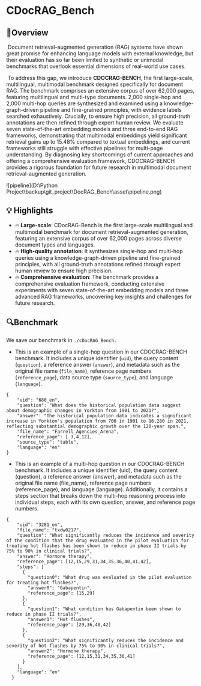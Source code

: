 

# CDocRAG_Bench

## 🚀Overview

​	Document retrieval–augmented generation (RAG) systems have shown great promise for enhancing language models with external knowledge, but their evaluation has so far been limited to synthetic or unimodal benchmarks that overlook essential dimensions of real-world use cases. 

​	To address this gap, we introduce **CDOCRAG-BENCH**, the first large-scale, multilingual, multimodal benchmark designed specifically for document RAG. The benchmark comprises an extensive corpus of over 62,000 pages, featuring multilingual and multi-type documents. 2,000 single-hop and 2,000 multi-hop queries are synthesized and examined using a knowledge-graph-driven pipeline and fine-grained principles, with evidence labels searched exhaustively. Crucially, to ensure high precision, all ground-truth annotations are then refined through expert human review. We evaluate seven state-of-the-art embedding models and three end-to-end RAG frameworks, demonstrating that multimodal embeddings yield significant retrieval gains up to 15.48% compared to textual embeddings, and current frameworks still struggle with effective pipelines for multi-page understanding. By diagnosing key shortcomings of current approaches and offering a comprehensive evaluation framework, CDOCRAG-BENCH provides a rigorous foundation for future research in multimodal document retrieval-augmented generation.

![pipeline](D:\Python Project\backup\git_project\DocRAG_Bench\asset\pipeline.png)



## 💡 Highlights
- 🔥 **Large-scale**: CDocRAG-Bench is the first large-scale multilingual and multimodal benchmark for document retrieval-augmented generation, featuring an extensive corpus of over 62,000 pages across diverse document types and languages.
- 🔥 **High-quality annotation**: It synthesizes single-hop and multi-hop queries using a knowledge-graph-driven pipeline and fine-grained principles, with all ground-truth annotations refined through expert human review to ensure high precision.
- 🔥 **Comprehensive evaluation**: The benchmark provides a comprehensive evaluation framework, conducting extensive experiments with seven state-of-the-art embedding models and three advanced RAG frameworks, uncovering key insights and challenges for future research.



## 🔍Benchmark

We save our benchmark  in `./cDocRAG_Bench.`

- This is an example of a single-hop question in our CDOCRAG-BENCH benchmark. It includes a unique identifier (`uid`), the query content (`question`), a reference answer (`answer`), and metadata such as the original file name (`file_name`), reference page numbers (`reference_page`), data source type (`source_type`), and language (`language`).

```
{
    "uid": "680_en",
    "question": "What does the historical population data suggest about demographic changes in Yorkton from 1901 to 2021?",
    "answer": "The historical population data indicates a significant increase in Yorkton's population from 700 in 1901 to 16,280 in 2021, reflecting substantial demographic growth over the 120-year span.",
    "file_name": "Farrell_Agencies_Arena",
    "reference_page": [ 3,4,12],
    "source_type": "table",
    "language": "en"
}
```
- This is an example of a multi-hop question in our CDOCRAG-BENCH benchmark. It includes a unique identifier (uid), the query content (question), a reference answer (answer), and metadata such as the original file name (file_name), reference page numbers (reference_page), and language (language). Additionally, it contains a steps section that breaks down the multi-hop reasoning process into individual steps, each with its own question, answer, and reference page numbers.

```
{
    "uid": "3281_en",
    "file_name": "txdw0217",
    "question": "What significantly reduces the incidence and severity of the condition that the drug evaluated in the pilot evaluation for treating hot flashes has been shown to reduce in phase II trials by 75% to 90% in clinical trials?",
    "answer": "Hormone therapy",
    "reference_page": [12,15,29,31,34,35,36,40,41,42],
    "steps": [
      {
        "question0": "What drug was evaluated in the pilot evaluation for treating hot flashes?",
        "answer0": "Gabapentin",
        "reference_page": [15,29]
      },
      {
        "question1": "What condition has Gabapentin been shown to reduce in phase II trials?",
        "answer1": "Hot flushes",
        "reference_page": [29,36,40,42]
      },
      {
        "question2": "What significantly reduces the incidence and severity of hot flushes by 75% to 90% in clinical trials?",
        "answer2": "Hormone therapy",
        "reference_page": [12,15,31,34,35,36,41]
      }
    ],
    "language": "en"
  }
```

